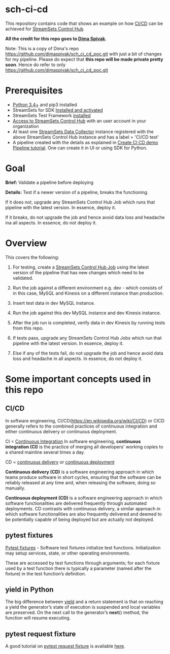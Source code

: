 # sch-ci-cd

This repository contains code that shows an example on how [CI/CD](https://en.wikipedia.org/wiki/CI/CD) can be achieved for [StreamSets Control Hub](https://streamsets.com/products/dataops-platform/control-hub/).

**All the credit for this repo goes to [Dima Spivak](https://github.com/dimaspivak).**

Note: This is a copy of Dima's repo https://github.com/dimaspivak/sch_ci_cd_poc.git with just a bit of changes for my pipeline.
Please do expect that **this repo will be made private pretty soon**.
Hence do refer to only https://github.com/dimaspivak/sch_ci_cd_poc.git

# Prerequisites

* [Python 3.4+](https://docs.python.org/3/using/index.html) and pip3 installed
* StreamSets for SDK [Installed and activated](https://streamsets.com/documentation/sdk/latest/installation.html)
* StreamSets Test Framework [installed](https://streamsets.com/documentation/stf/latest/installation.html) 
* [Access to StreamSets Control Hub](https://streamsets.com/documentation/controlhub/latest/help/controlhub/UserGuide/OrganizationSecurity/OrgSecurity_Overview.html#concept_q5z_jkl_wy) with an user account in your  organization 
* At least one [StreamSets Data Collector](https://streamsets.com/products/dataops-platform/data-collector/) instance registered with the above StreamSets Control Hub instance
and has a label = 'CI/CD test'
* A pipeline created with the details as explained in [Create CI CD demo Pipeline tutorial](https://github.com/streamsets/tutorials/blob/master/sdk-tutorials/sch/tutorial-pipelines/create-ci-cd-demo-pipeline/README.md).
One can create it in UI or using SDK for Python. 

# Goal
**Brief:** Validate a pipeline before deploying

**Details:**
Test if a newer version of a pipeline, breaks the functioning.

If it does not, upgrade any StreamSets Control Hub Job which runs that pipeline with the latest version. In essence, deploy it.

If it breaks, do not upgrade the job and hence avoid data loss and headache ina all aspects. In essence, do not deploy it.

# Overview
This covers the following:

1. For testing, create a [StreamSets Control Hub Job](https://streamsets.com/documentation/controlhub/latest/help/controlhub/UserGuide/Jobs/Jobs_title.html)
   using the latest version of the pipeline that has new changes which need to be validated.
   
2. Run the job against a different environment 
e.g. dev - which consists of in this case, MySQL and Kinesis on a different instance than production.

3. Insert test data in dev MySQL instance.

4. Run the job against this dev  MySQL instance and dev Kinesis instance.

5. After the job run is completed, verify data in dev Kinesis by running tests from this repo.

6. If tests pass, upgrade any StreamSets Control Hub Jobs which run that pipeline with the latest version. In essence, deploy it.

7. Else if any of the tests fail, do not upgrade the job and hence avoid data loss and headache in all aspects. In essence, do not deploy it.
 
# Some important concepts used in this repo

## CI/CD
In software engineering, CI/CD(https://en.wikipedia.org/wiki/CI/CD) or CICD generally refers to the combined practices of continuous integration and either continuous delivery or continuous deployment.

CI = [Continuous Integration](https://en.wikipedia.org/wiki/Continuous_integration)
In software engineering, **continuous integration (CI)** is the practice of merging all developers' working copies to a shared mainline several times a day.

CD = [continuous delivery](https://en.wikipedia.org/wiki/Continuous_delivery) or [continuous deployment](https://en.wikipedia.org/wiki/Continuous_deployment)

**Continuous delivery (CD)** is a software engineering approach in which teams produce software in short cycles, ensuring that the software can be reliably released at any time and, when releasing the software, doing so manually.

**Continuous deployment (CD)** is a software engineering approach in which software functionalities are delivered frequently through automated deployments. CD contrasts with continuous delivery, a similar approach in which software functionalities are also frequently delivered and deemed to be potentially capable of being deployed but are actually not deployed. 
   
## pytest fixtures
[Pytest fixtures](https://docs.pytest.org/en/stable/fixture.html) - Software test fixtures initialize test functions. Initialization may setup services, state, or other operating environments. 

These are accessed by test functions through arguments; for each fixture used by a test function there is typically a parameter (named after the fixture) in the test function’s definition.
   
## yield in Python
The big difference between [yield](https://docs.python.org/3/howto/functional.html#generators) and a return statement is that on reaching a yield the generator’s state of execution is suspended and local variables are preserved. On the next call to the generator’s __next__() method, the function will resume executing.   

## pytest request fixture
A good tutorial on [pytest request fixture](https://docs.pytest.org/en/stable/reference.html#std-fixture-request)
is available [here](https://docs.pytest.org/en/stable/example/simple.html#request-example).   